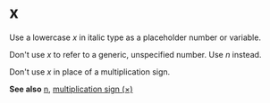 # x

Use a lowercase *x* in italic type as a placeholder number or variable. 

Don't use *x* to refer to a generic, unspecified number. Use *n* instead. 

Don't use *x* in place of a multiplication sign.

**See also** [n](/style-guide/a-z-word-list-term-collections/n/n), [multiplication sign (×)](/style-guide/a-z-word-list-term-collections/m/multiplication-sign)
